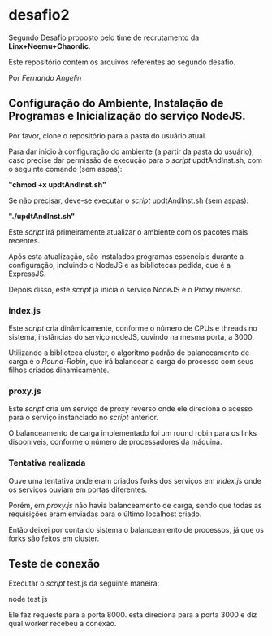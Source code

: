 # desafio2

Segundo Desafio proposto pelo time de recrutamento da **Linx+Neemu+Chaordic**.

Este repositório contém os arquivos referentes ao segundo desafio.

Por _Fernando Angelin_

## Configuração do Ambiente, Instalação de Programas e Inicialização do serviço NodeJS.

Por favor, clone o repositório para a pasta do usuário atual.

Para dar início à configuração do ambiente (a partir da pasta do usuário), caso precise dar permissão de execução para o _script_ updtAndInst.sh, com o seguinte comando (sem aspas):

**"chmod +x updtAndInst.sh"**

Se não precisar, deve-se executar o _script_ updtAndInst.sh (sem aspas):

**"./updtAndInst.sh"**

Este _script_ irá primeiramente atualizar o ambiente com os pacotes mais recentes.

Após esta atualização, são instalados programas essenciais durante a configuração, incluindo o NodeJS e as bibliotecas pedida, que é a ExpressJS.

Depois disso, este _script_ já inicia o serviço NodeJS e o Proxy reverso.

### index.js

Este _script_ cria dinâmicamente, conforme o número de CPUs e threads no sistema, instâncias do serviço nodeJS, ouvindo na mesma porta, a 3000.

Utilizando a biblioteca cluster, o algoritmo padrão de balanceamento de carga é o _Round-Robin_, que irá balancear a carga do processo com seus filhos criados dinamicamente.

### proxy.js

Este _script_ cria um serviço de proxy reverso onde ele direciona o acesso para o serviço instanciado no _script_ anterior.

O balanceamento de carga implementado foi um round robin para os links disponiveis, conforme o número de processadores da máquina.

### Tentativa realizada

Ouve uma tentativa onde eram criados forks dos serviços em _index.js_ onde os serviços ouviam em portas diferentes.

Porém, em _proxy.js_ não havia balanceamento de carga, sendo que todas as requisições eram enviadas para o último localhost criado.

Então deixei por conta do sistema o balanceamento de processos, já que os forks são feitos em cluster.

## Teste de conexão

Executar o _script_ test.js da seguinte maneira:

node test.js

Ele faz requests para a porta 8000. esta direciona para a porta 3000 e diz qual worker recebeu a conexão.